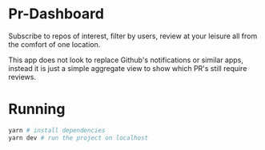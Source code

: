 # Pr-Dashboard

Subscribe to repos of interest, filter by users, review at your leisure all from the comfort of one location.

This app does not look to replace Github's notifications or similar apps, instead it is just a simple aggregate view to show which PR's still require reviews.

# Running

```sh
yarn # install dependencies
yarn dev # run the project on localhost
```

